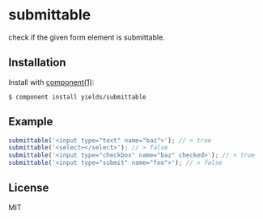 
# submittable

  check if the given form element is submittable.

## Installation

  Install with [component(1)](http://component.io):

    $ component install yields/submittable

## Example

```js
submittable('<input type="text" name="baz">'); // > true
submittable('<select></select>'); // > false
submittable('<input type="checkbox" name="baz" checked>'); // > true
submittable('<input type="submit" name="foo">'); // > false
```

## License

  MIT
